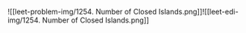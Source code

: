 ![[leet-problem-img/1254. Number of Closed Islands.png]]![[leet-edi-img/1254. Number of Closed Islands.png]]
